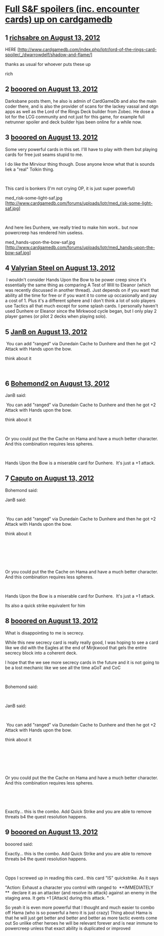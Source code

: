# [Full S&amp;F spoilers (inc. encounter cards) up on cardgamedb](https://community.fantasyflightgames.com/topic/69041-full-sf-spoilers-inc-encounter-cards-up-on-cardgamedb/)

## 1 [richsabre on August 13, 2012](https://community.fantasyflightgames.com/topic/69041-full-sf-spoilers-inc-encounter-cards-up-on-cardgamedb/?do=findComment&comment=672915)

HERE [http://www.cardgamedb.com/index.php/lotr/lord-of-the-rings-card-spoiler/_/dwarrowdelf/shadow-and-flame/]

thanks as usual for whoever puts these up

rich

## 2 [booored on August 13, 2012](https://community.fantasyflightgames.com/topic/69041-full-sf-spoilers-inc-encounter-cards-up-on-cardgamedb/?do=findComment&comment=672929)

Darksbane posts them, he also is admin of CardGameDb and also the main coder there, and is also the provider of scans for the lackey vassal and otgn apps as well as the Lord of the Rings Deck builder from Zobec. He dose a lot for the LCG community and not just for this game, for example full netrunner spoiler and deck builder hjas been online for a while now.

## 3 [booored on August 13, 2012](https://community.fantasyflightgames.com/topic/69041-full-sf-spoilers-inc-encounter-cards-up-on-cardgamedb/?do=findComment&comment=672936)

Some very powerful cards in this set. I'lll have to play with them but playing cards for free just seams stupid to me.

I do like the Mirviour thing though. Dose anyone know what that is sounds liek a "real" Tolkin thing.

 

This card is bonkers (I'm not crying OP, it is just super powerful)

med_risk-some-light-saf.jpg [http://www.cardgamedb.com/forums/uploads/lotr/med_risk-some-light-saf.jpg]

 

And here lies Dunhere, we really tried to make him work.. but now powercreep has rendered him useless.

med_hands-upon-the-bow-saf.jpg [http://www.cardgamedb.com/forums/uploads/lotr/med_hands-upon-the-bow-saf.jpg]

## 4 [Valyrian Steel on August 13, 2012](https://community.fantasyflightgames.com/topic/69041-full-sf-spoilers-inc-encounter-cards-up-on-cardgamedb/?do=findComment&comment=672966)

 I wouldn't consider Hands Upon the Bow to be power creep since it's essentially the same thing as comparing A Test of Will to Eleanor (which was recently discussed in another thread). Just depends on if you want that ability all the time for free or if you want it to come up occasionally and pay a cost of 1. Plus it's a different sphere and I don't think a lot of solo players use Tactics all that much except for some splash cards. I personally haven't used Dunhere or Eleanor since the Mirkwood cycle began, but I only play 2 player games (or pilot 2 decks when playing solo).

## 5 [JanB on August 13, 2012](https://community.fantasyflightgames.com/topic/69041-full-sf-spoilers-inc-encounter-cards-up-on-cardgamedb/?do=findComment&comment=673017)

 You can add "ranged" via Dunedain Cache to Dunhere and then he got +2 Attack with Hands upon the bow.

think about it

 

## 6 [Bohemond2 on August 13, 2012](https://community.fantasyflightgames.com/topic/69041-full-sf-spoilers-inc-encounter-cards-up-on-cardgamedb/?do=findComment&comment=673047)

JanB said:

 You can add "ranged" via Dunedain Cache to Dunhere and then he got +2 Attack with Hands upon the bow.

think about it

 



Or you could put the the Cache on Hama and have a much better character.  And this combination requires less spheres.

 

Hands Upon the Bow is a miserable card for Dunhere.  It's just a +1 attack.

## 7 [Caputo on August 13, 2012](https://community.fantasyflightgames.com/topic/69041-full-sf-spoilers-inc-encounter-cards-up-on-cardgamedb/?do=findComment&comment=673100)

Bohemond said:

JanB said:

 

 You can add "ranged" via Dunedain Cache to Dunhere and then he got +2 Attack with Hands upon the bow.

think about it

 

 

 

Or you could put the the Cache on Hama and have a much better character.  And this combination requires less spheres.

 

Hands Upon the Bow is a miserable card for Dunhere.  It's just a +1 attack.



Its also a quick strike equivalent for him

## 8 [booored on August 13, 2012](https://community.fantasyflightgames.com/topic/69041-full-sf-spoilers-inc-encounter-cards-up-on-cardgamedb/?do=findComment&comment=673145)

What is disappointing to me is secrecy.

While this new secrecy card is really really good, I was hoping to see a card like we did with the Eagles at the end of Mirjkwood that gels the entire secrecy block into a coherent deck.

I hope that the we see more secrecy cards in the future and it is not going to be a lost mechanic like we see all the time aGoT and CoC

 

Bohemond said:

 

JanB said:

 

 You can add "ranged" via Dunedain Cache to Dunhere and then he got +2 Attack with Hands upon the bow.

think about it

 

 

 

Or you could put the the Cache on Hama and have a much better character.  And this combination requires less spheres.

 

 

Exactly… this is the combo. Add Quick Strike and you are able to remove threats b4 the quest resolution happens.

## 9 [booored on August 13, 2012](https://community.fantasyflightgames.com/topic/69041-full-sf-spoilers-inc-encounter-cards-up-on-cardgamedb/?do=findComment&comment=673287)

booored said:

Exactly… this is the combo. Add Quick Strike and you are able to remove threats b4 the quest resolution happens.

 

Opps I screwed up in reading this card.. this card "IS" quickstrike. As it says

"Action: Exhaust a character you control with ranged to  **IMMEDIATELY **  declare it as an attacker (and resolve its attack) against an enemy in the staging area. It gets +1 [Attack] during this attack. "

So yeah it is even more powerful that I thought and much easier to combo off Hama (who is so powerful a hero it is just crazy) Thing about Hama is that he will just get better and better and better as more tactic events come out So unlike other heroes he will be relevant forever and is near immune to powercreep unless that exact ability is duplicated or improved

